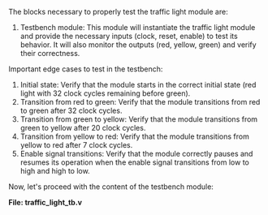 The blocks necessary to properly test the traffic light module are:
1. Testbench module: This module will instantiate the traffic light module and provide the necessary inputs (clock, reset, enable) to test its behavior. It will also monitor the outputs (red, yellow, green) and verify their correctness.

Important edge cases to test in the testbench:
1. Initial state: Verify that the module starts in the correct initial state (red light with 32 clock cycles remaining before green).
2. Transition from red to green: Verify that the module transitions from red to green after 32 clock cycles.
3. Transition from green to yellow: Verify that the module transitions from green to yellow after 20 clock cycles.
4. Transition from yellow to red: Verify that the module transitions from yellow to red after 7 clock cycles.
5. Enable signal transitions: Verify that the module correctly pauses and resumes its operation when the enable signal transitions from low to high and high to low.

Now, let's proceed with the content of the testbench module:

**File: traffic_light_tb.v**

